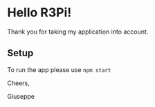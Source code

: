 Hello R3Pi!
===========

Thank you for taking my application into account.

## Setup
To run the app please use 
`npm start`

Cheers,

Giuseppe
